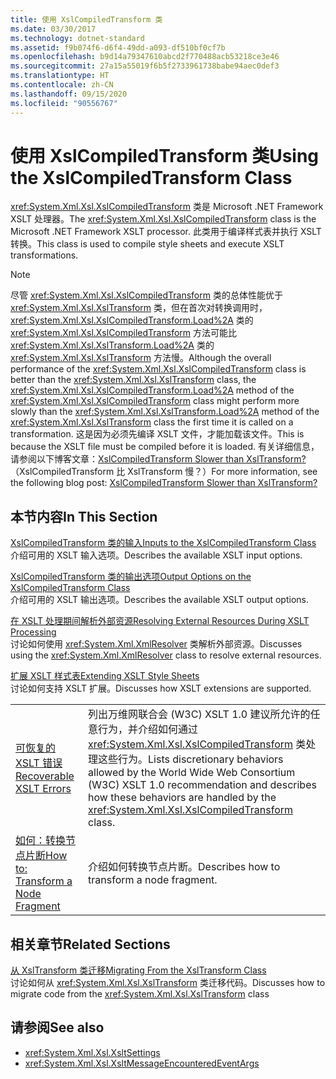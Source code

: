 ```yaml
---
title: 使用 XslCompiledTransform 类
ms.date: 03/30/2017
ms.technology: dotnet-standard
ms.assetid: f9b074f6-d6f4-49dd-a093-df510bf0cf7b
ms.openlocfilehash: b9d14a79347610abcd2f770488acb53218ce3e46
ms.sourcegitcommit: 27a15a55019f6b5f2733961738babe94aec0def3
ms.translationtype: HT
ms.contentlocale: zh-CN
ms.lasthandoff: 09/15/2020
ms.locfileid: "90556767"
---
```

# <a name="using-the-xslcompiledtransform-class"></a><span data-ttu-id="ed551-102">使用 XslCompiledTransform 类</span><span class="sxs-lookup"><span data-stu-id="ed551-102">Using the XslCompiledTransform Class</span></span>
<span data-ttu-id="ed551-103"><xref:System.Xml.Xsl.XslCompiledTransform> 类是 Microsoft .NET Framework XSLT 处理器。</span><span class="sxs-lookup"><span data-stu-id="ed551-103">The <xref:System.Xml.Xsl.XslCompiledTransform> class is the Microsoft .NET Framework XSLT processor.</span></span> <span data-ttu-id="ed551-104">此类用于编译样式表并执行 XSLT 转换。</span><span class="sxs-lookup"><span data-stu-id="ed551-104">This class is used to compile style sheets and execute XSLT transformations.</span></span>  
  
> [!NOTE]
> <span data-ttu-id="ed551-105">尽管 <xref:System.Xml.Xsl.XslCompiledTransform> 类的总体性能优于 <xref:System.Xml.Xsl.XslTransform> 类，但在首次对转换调用时，<xref:System.Xml.Xsl.XslCompiledTransform.Load%2A> 类的 <xref:System.Xml.Xsl.XslCompiledTransform> 方法可能比 <xref:System.Xml.Xsl.XslTransform.Load%2A> 类的 <xref:System.Xml.Xsl.XslTransform> 方法慢。</span><span class="sxs-lookup"><span data-stu-id="ed551-105">Although the overall performance of the <xref:System.Xml.Xsl.XslCompiledTransform> class is better than the <xref:System.Xml.Xsl.XslTransform> class, the <xref:System.Xml.Xsl.XslCompiledTransform.Load%2A> method of the <xref:System.Xml.Xsl.XslCompiledTransform> class might perform more slowly than the <xref:System.Xml.Xsl.XslTransform.Load%2A> method of the <xref:System.Xml.Xsl.XslTransform> class the first time it is called on a transformation.</span></span> <span data-ttu-id="ed551-106">这是因为必须先编译 XSLT 文件，才能加载该文件。</span><span class="sxs-lookup"><span data-stu-id="ed551-106">This is because the XSLT file must be compiled before it is loaded.</span></span> <span data-ttu-id="ed551-107">有关详细信息，请参阅以下博客文章：[XslCompiledTransform Slower than XslTransform?](/archive/blogs/antosha/xslcompiledtransform-slower-than-xsltransform)（XslCompiledTransform 比 XslTransform 慢？）</span><span class="sxs-lookup"><span data-stu-id="ed551-107">For more information, see the following blog post: [XslCompiledTransform Slower than XslTransform?](/archive/blogs/antosha/xslcompiledtransform-slower-than-xsltransform)</span></span>  
  
## <a name="in-this-section"></a><span data-ttu-id="ed551-108">本节内容</span><span class="sxs-lookup"><span data-stu-id="ed551-108">In This Section</span></span>  
 [<span data-ttu-id="ed551-109">XslCompiledTransform 类的输入</span><span class="sxs-lookup"><span data-stu-id="ed551-109">Inputs to the XslCompiledTransform Class</span></span>](inputs-to-the-xslcompiledtransform-class.md)  
 <span data-ttu-id="ed551-110">介绍可用的 XSLT 输入选项。</span><span class="sxs-lookup"><span data-stu-id="ed551-110">Describes the available XSLT input options.</span></span>  
  
 [<span data-ttu-id="ed551-111">XslCompiledTransform 类的输出选项</span><span class="sxs-lookup"><span data-stu-id="ed551-111">Output Options on the XslCompiledTransform Class</span></span>](output-options-on-the-xslcompiledtransform-class.md)  
 <span data-ttu-id="ed551-112">介绍可用的 XSLT 输出选项。</span><span class="sxs-lookup"><span data-stu-id="ed551-112">Describes the available XSLT output options.</span></span>  
  
 [<span data-ttu-id="ed551-113">在 XSLT 处理期间解析外部资源</span><span class="sxs-lookup"><span data-stu-id="ed551-113">Resolving External Resources During XSLT Processing</span></span>](resolving-external-resources-during-xslt-processing.md)  
 <span data-ttu-id="ed551-114">讨论如何使用 <xref:System.Xml.XmlResolver> 类解析外部资源。</span><span class="sxs-lookup"><span data-stu-id="ed551-114">Discusses using the <xref:System.Xml.XmlResolver> class to resolve external resources.</span></span>  
  
 [<span data-ttu-id="ed551-115">扩展 XSLT 样式表</span><span class="sxs-lookup"><span data-stu-id="ed551-115">Extending XSLT Style Sheets</span></span>](extending-xslt-style-sheets.md)  
 <span data-ttu-id="ed551-116">讨论如何支持 XSLT 扩展。</span><span class="sxs-lookup"><span data-stu-id="ed551-116">Discusses how XSLT extensions are supported.</span></span>  
  
|||  
|-|-|  
|[<span data-ttu-id="ed551-117">可恢复的 XSLT 错误</span><span class="sxs-lookup"><span data-stu-id="ed551-117">Recoverable XSLT Errors</span></span>](recoverable-xslt-errors.md)|<span data-ttu-id="ed551-118">列出万维网联合会 (W3C) XSLT 1.0 建议所允许的任意行为，并介绍如何通过 <xref:System.Xml.Xsl.XslCompiledTransform> 类处理这些行为。</span><span class="sxs-lookup"><span data-stu-id="ed551-118">Lists discretionary behaviors allowed by the World Wide Web Consortium (W3C) XSLT 1.0 recommendation and describes how these behaviors are handled by the <xref:System.Xml.Xsl.XslCompiledTransform> class.</span></span>|  
|[<span data-ttu-id="ed551-119">如何：转换节点片断</span><span class="sxs-lookup"><span data-stu-id="ed551-119">How to: Transform a Node Fragment</span></span>](how-to-transform-a-node-fragment.md)|<span data-ttu-id="ed551-120">介绍如何转换节点片断。</span><span class="sxs-lookup"><span data-stu-id="ed551-120">Describes how to transform a node fragment.</span></span>|  
  
## <a name="related-sections"></a><span data-ttu-id="ed551-121">相关章节</span><span class="sxs-lookup"><span data-stu-id="ed551-121">Related Sections</span></span>  
 [<span data-ttu-id="ed551-122">从 XslTransform 类迁移</span><span class="sxs-lookup"><span data-stu-id="ed551-122">Migrating From the XslTransform Class</span></span>](migrating-from-the-xsltransform-class.md)  
 <span data-ttu-id="ed551-123">讨论如何从 <xref:System.Xml.Xsl.XslTransform> 类迁移代码。</span><span class="sxs-lookup"><span data-stu-id="ed551-123">Discusses how to migrate code from the <xref:System.Xml.Xsl.XslTransform> class</span></span>  
  
## <a name="see-also"></a><span data-ttu-id="ed551-124">请参阅</span><span class="sxs-lookup"><span data-stu-id="ed551-124">See also</span></span>

- <xref:System.Xml.Xsl.XsltSettings>
- <xref:System.Xml.Xsl.XsltMessageEncounteredEventArgs>
